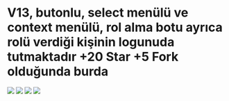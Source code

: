 <h1>V13, butonlu, select menülü ve context menülü, rol alma botu ayrıca rolü verdiği kişinin logunuda tutmaktadır +20 Star +5 Fork olduğunda burda</h1>
<img src="https://media.discordapp.net/attachments/926461714134884362/926821549208637440/unknown.png">
<img src="https://media.discordapp.net/attachments/925065954659016707/926799529469149204/unknown.png">
<img src="https://media.discordapp.net/attachments/925065954659016707/926461959572975625/unknown.png">
<img src="https://media.discordapp.net/attachments/925065954659016707/926798934465216573/unknown.png">
